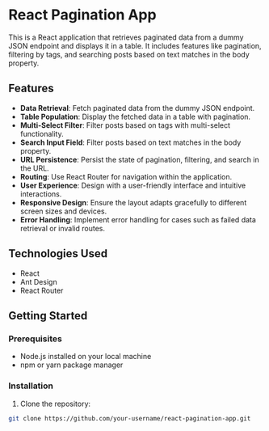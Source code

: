 # React Pagination App

This is a React application that retrieves paginated data from a dummy JSON endpoint and displays it in a table. It includes features like pagination, filtering by tags, and searching posts based on text matches in the body property.

## Features

- **Data Retrieval**: Fetch paginated data from the dummy JSON endpoint.
- **Table Population**: Display the fetched data in a table with pagination.
- **Multi-Select Filter**: Filter posts based on tags with multi-select functionality.
- **Search Input Field**: Filter posts based on text matches in the body property.
- **URL Persistence**: Persist the state of pagination, filtering, and search in the URL.
- **Routing**: Use React Router for navigation within the application.
- **User Experience**: Design with a user-friendly interface and intuitive interactions.
- **Responsive Design**: Ensure the layout adapts gracefully to different screen sizes and devices.
- **Error Handling**: Implement error handling for cases such as failed data retrieval or invalid routes.

## Technologies Used

- React
- Ant Design
- React Router

## Getting Started

### Prerequisites

- Node.js installed on your local machine
- npm or yarn package manager

### Installation

1. Clone the repository:

```bash
git clone https://github.com/your-username/react-pagination-app.git
